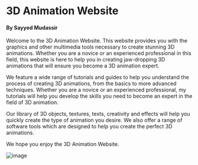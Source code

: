 # 3D Animation Website #
#### By Sayyed Mudassir ####

Welcome to the 3D Animation Website. This website provides you with the graphics and other multimedia tools necessary to create stunning 3D animations. Whether you are a novice or an experienced professional in this field, this website is here to help you in creating jaw-dropping 3D animations that will ensure you become a 3D animation expert.

We feature a wide range of tutorials and guides to help you understand the process of creating 3D animations, from the basics to more advanced techniques. Whether you are a novice or an experienced professional, my tutorials will help you develop the skills you need to become an expert in the field of 3D animation.

Our library of 3D objects, textures, texts, creativity and effects will help you quickly create the type of animation you desire. We also offer a range of software tools which are designed to help you create the perfect 3D animations.

We hope you enjoy the 3D Animation Website.

![image](https://github.com/SayyedMudassir2/3D-animation-website/assets/143996116/96514c53-2056-4d8c-96af-7d01f1e7eba1)
